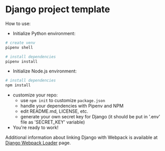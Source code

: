 # Django project template
How to use:
- Initialize Python environment:
```sh
# create venv
pipenv shell

# install dependencies
pipenv install
```
- Initialize Node.js environment:
```sh
# install dependencies
npm install
```
- customize your repo:
    - use ```npm init``` to customize ```package.json```
    - handle your dependencies with Pipenv and NPM
    - edit README.md, LICENSE, etc.
    - generate your own secret key for Django (it should be put in '.env' file as 'SECRET_KEY' variable)
- You're ready to work!

Additional information about linking Django with Webpack is available at [Django Webpack Loader](https://github.com/django-webpack/django-webpack-loader) page.
